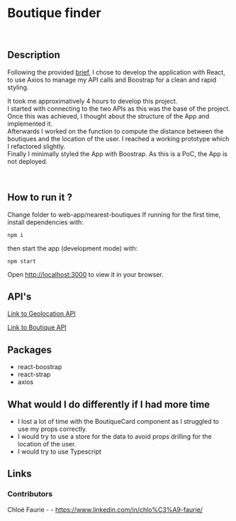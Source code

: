# Boutique finder

<br>

## Description

Following the provided [brief](https://github.com/Trouva/product-technical-tests/blob/master/challenges/Engineer.front_end.lvl1.md), I chose to develop the application with React, to use Axios to manage my API calls and Boostrap for a clean and rapid styling.

It took me approximatively 4 hours to develop this project. <br>
I started with connecting to the two APIs as this was the base of the project. <br>
Once this was achieved, I thought about the structure of the App and implemented it. <br>Afterwards I worked on the function to compute the distance between the boutiques and the location of the user. I reached a working prototype which I refactored slightly.<br>
Finally I minimally styled the App with Boostrap. As this is a PoC, the App is not deployed.
<br>

<br>

## How to run it ?

Change folder to web-app/nearest-boutiques
If running for the first time, install dependencies with:

`npm i`

then start the app (development mode) with:

`npm start`

Open [http://localhost:3000](http://localhost:3000) to view it in your browser.

## API's

[Link to Geolocation API](https://developer.mozilla.org/en-US/docs/Web/API/Geolocation)
<br>

[Link to Boutique API](https://4149o8lffa.execute-api.eu-west-1.amazonaws.com/challenge/boutiques)
<br>

## Packages

- react-boostrap
- react-strap
- axios
  <br>

## What would I do differently if I had more time

- I lost a lot of time with the BoutiqueCard component as I struggled to use my props correctly.
- I would try to use a store for the data to avoid props drilling for the location of the user.
- I would try to use Typescript

## Links

### Contributors

Chloé Faurie - <chloe4E> - <https://www.linkedin.com/in/chlo%C3%A9-faurie/>
